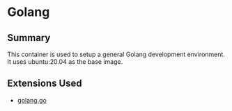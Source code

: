 # Golang

## Summary

This container is used to setup a general Golang development environment. It uses ubuntu:20.04 as the base image.

## Extensions Used

* [golang.go](https://github.com/golang/vscode-go)
